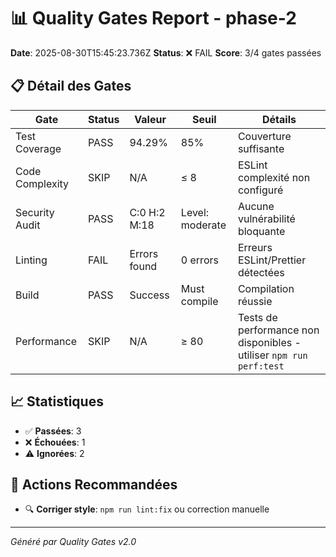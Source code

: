 # 📊 Quality Gates Report - phase-2

**Date**: 2025-08-30T15:45:23.736Z
**Status**: ❌ FAIL
**Score**: 3/4 gates passées

## 📋 Détail des Gates

| Gate | Status | Valeur | Seuil | Détails |
|------|--------|--------|-------|---------|
| Test Coverage | PASS | 94.29% | 85% | Couverture suffisante |
| Code Complexity | SKIP | N/A | ≤ 8 | ESLint complexité non configuré |
| Security Audit | PASS | C:0 H:2 M:18 | Level: moderate | Aucune vulnérabilité bloquante |
| Linting | FAIL | Errors found | 0 errors | Erreurs ESLint/Prettier détectées |
| Build | PASS | Success | Must compile | Compilation réussie |
| Performance | SKIP | N/A | ≥ 80 | Tests de performance non disponibles - utiliser `npm run perf:test` |

## 📈 Statistiques
- ✅ **Passées**: 3
- ❌ **Échouées**: 1
- ⚠️ **Ignorées**: 2

## 🎯 Actions Recommandées
- 🔍 **Corriger style**: `npm run lint:fix` ou correction manuelle

---
*Généré par Quality Gates v2.0*
